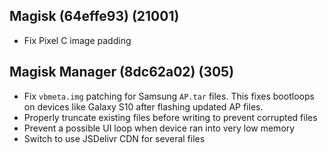 ## Magisk (64effe93) (21001)
- Fix Pixel C image padding

## Magisk Manager (8dc62a02) (305)
- Fix `vbmeta.img` patching for Samsung `AP.tar` files. This fixes bootloops on devices like Galaxy S10 after flashing updated AP files.
- Properly truncate existing files before writing to prevent corrupted files
- Prevent a possible UI loop when device ran into very low memory
- Switch to use JSDelivr CDN for several files
